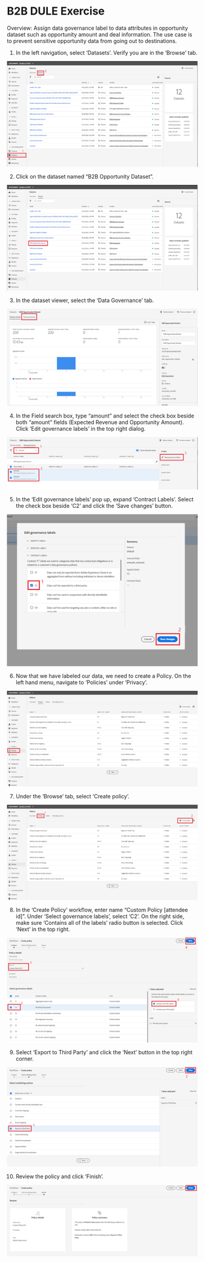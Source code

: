 **B2B DULE Exercise**
==========

Overview: Assign data governance label to data attributes in opportunity dataset such as opportunity amount and deal information. The use case is to prevent sensitive opportunity data from going out to destinations. 

1)	In the left navigation, select ‘Datasets’. Verify you are in the ‘Browse’ tab.
 
 ![Demo](./images/1_start.png)
 
2)	Click on the dataset named “B2B Opportunity Dataset”.
  
 ![Demo](./images/2_clickdataset.png)
 
3)	In the dataset viewer, select the ‘Data Governance’ tab.
  
 ![Demo](./images/3_datagov.png)
 
4)	In the Field search box, type “amount” and select the check box beside both “amount” fields (Expected Revenue and Opportunity Amount). Click ‘Edit governance labels’ in the top right dialog.
  
 ![Demo](./images/4_amount.png)
 
5)	In the ‘Edit governance labels’ pop up, expand ‘Contract Labels’. Select the check box beside ‘C2’ and click the ‘Save changes’ button.
  
 ![Demo](./images/5_label.png)
 
6)	Now that we have labeled our data, we need to create a Policy. On the left hand menu, navigate to ‘Policies’ under ‘Privacy’.  
 
 ![Demo](./images/6_policy.png)
 
7)	Under the ‘Browse’ tab, select ‘Create policy’.
 
 ![Demo](./images/7_createpolicy.png) 
 
8)	In the ‘Create Policy’ workflow, enter name “Custom Policy [attendee id]”. Under ‘Select governance labels’, select ‘C2’. On the right side, make sure ‘Contains all of the labels’ radio button is selected. Click ‘Next’ in the top right.
  
 ![Demo](./images/8_policyworkflow.png)
 
9)	Select ‘Export to Third Party’ and click the ‘Next’ button in the top right corner.
  
 ![Demo](./images/9_mktingaction.png)
 
10)	Review the policy and click ‘Finish’. 

 ![Demo](./images/10_finish.png)
